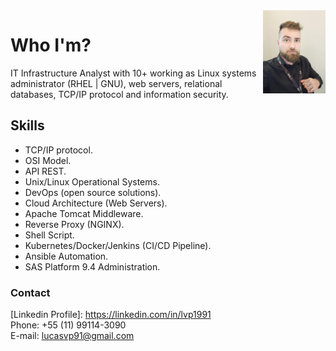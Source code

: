 
<img align="right" src="images/my-profile.jpg" width="100">

# Who I'm?

<p>IT Infrastructure Analyst with 10+ working as Linux systems administrator (RHEL | GNU), web servers, relational databases, TCP/IP protocol and information security.</p>

## Skills

<ul>
<li> TCP/IP protocol. </li>
<li> OSI Model. </li>
<li> API REST. </li>
<li> Unix/Linux Operational Systems. </li>
<li> DevOps (open source solutions). </li>
<li> Cloud Architecture (Web Servers). </li>
<li> Apache Tomcat Middleware. </li>
<li> Reverse Proxy (NGINX). </li>
<li> Shell Script. </li>
<li> Kubernetes/Docker/Jenkins (CI/CD Pipeline). </li>
<li> Ansible Automation. </li>
<li> SAS Platform 9.4 Administration. </li>
</ul>

### Contact
[Linkedin Profile]: https://linkedin.com/in/lvp1991<br>Phone: +55 (11) 99114-3090<br>E-mail: lucasvp91@gmail.com


